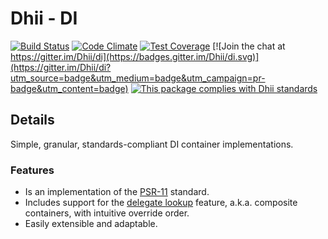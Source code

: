 # Dhii - DI

[![Build Status](https://travis-ci.org/Dhii/di.svg?branch=master)](https://travis-ci.org/Dhii/di)
[![Code Climate](https://codeclimate.com/github/Dhii/di/badges/gpa.svg)](https://codeclimate.com/github/Dhii/di)
[![Test Coverage](https://codeclimate.com/github/Dhii/di/badges/coverage.svg)](https://codeclimate.com/github/Dhii/di/coverage)
[![Join the chat at https://gitter.im/Dhii/di](https://badges.gitter.im/Dhii/di.svg)](https://gitter.im/Dhii/di?utm_source=badge&utm_medium=badge&utm_campaign=pr-badge&utm_content=badge)
[![This package complies with Dhii standards](https://img.shields.io/badge/Dhii-Compliant-green.svg?style=flat-square)][Dhii]

## Details
Simple, granular, standards-compliant DI container implementations.

### Features
- Is an implementation of the [PSR-11][] standard.
- Includes support for the [delegate lookup][] feature, a.k.a. composite containers, with intuitive override order.
- Easily extensible and adaptable.


[Dhii]: https://github.com/Dhii/dhii
[PSR-11]: https://github.com/php-fig/fig-standards/blob/master/accepted/PSR-11-container.md

[delegate lookup]:                                      https://github.com/container-interop/container-interop/blob/master/docs/Delegate-lookup-meta.md
[dhii/data-container-interface]:                        https://packagist.org/packages/dhii/data-container-interface
